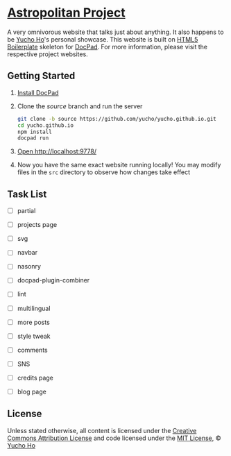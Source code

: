 # [Astropolitan Project](http://yuchoho.com)
A very omnivorous website that talks just about anything. It also happens to be [Yucho Ho](https://github.com/yucho)'s personal showcase. This website is built on [HTML5 Boilerplate](http://html5boilerplate.com/) skeleton for [DocPad](https://github.com/bevry/docpad). For more information, please visit the respective project websites.


## Getting Started

1. [Install DocPad](https://github.com/bevry/docpad)

1. Clone the *source* branch and run the server

	``` bash
	git clone -b source https://github.com/yucho/yucho.github.io.git
	cd yucho.github.io
	npm install
	docpad run
	```

1. [Open http://localhost:9778/](http://localhost:9778/)

1. Now you have the same exact website running locally! You may modify files in the `src` directory to observe how changes take effect


## Task List

- [ ] partial
- [ ] projects page
- [ ] svg
- [ ] navbar
- [ ] nasonry
- [ ] docpad-plugin-combiner
- [ ] lint
- [ ] multilingual
- [ ] more posts
- [ ] style tweak
- [ ] comments
- [ ] SNS
- [ ] credits page
- [ ] blog page


## License

Unless stated otherwise, all content is licensed under the [Creative Commons Attribution License](http://creativecommons.org/licenses/by/3.0/) and code licensed under the [MIT License](http://creativecommons.org/licenses/MIT/), © [Yucho Ho](http://yuchoho.com)

